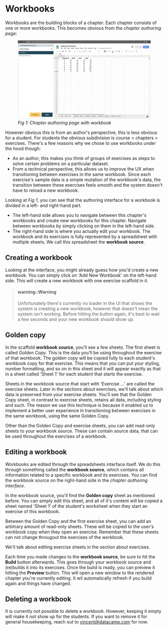# Workbooks

Workbooks are the building blocks of a chapter. Each chapter consists of one or more workbooks. This
becomes obvious from the _chapter authoring page_:

<figure>
  <img src="images/chapter_page_workbook.png" alt="Chapter authoring page with workbook">
  <figcaption><em>Fig 1: Chapter authoring page with workbook</em></figcaption>
</figure>

However obvious this is from an author's perspective, this is less obvious for a student. For
students the obvious subdivision is course > chapters > exercises. There's a few reasons why we
chose to use workbooks under the hood though:

* As an author, this makes you think of groups of exercises as steps to solve certain problems on a
  particular dataset.
* From a technical perspective, this allows us to improve the UX when transitioning between
  exercises in the same workbook. Since each exercise's sample data is a simple mutation of the
  workbook's data, the transition between these exercises feels smooth and the system doesn't have
  to reload a new workbook.

Looking at _Fig 1_, you can see that the authoring interface for a workbook is divided in a left-
and right-hand part.

* The left-hand side allows you to navigate between this chapter's workbooks and create new
  workbooks for this chapter. Navigate between workbooks by simply clicking on them in the left-hand
  side.
* The right-hand side is where you actually edit your workbook. The workbook and its exercises is
  fully represented by a spreadsheet with multiple sheets. We call this spreadsheet the **workbook
  source**.

## Creating a workbook

Looking at the interface, you might already guess how you'd create a new workbook. You can simply
click on 'Add New Workbook' on the left-hand side. This will create a new workbook with one exercise
scaffold in it.

> #### warning::Warning
>
> Unfortunately there's currently no loader in the UI that shows the system is creating a
> new workbook, however that doesn't mean the system isn't working. Before hitting the button again,
> it's best to wait a few seconds and your new workbook should show up.

## Golden copy

In the scaffold **workbook source**, you'll see a few sheets. The first sheet is called _Golden
Copy_. This is the data you'll be using throughout the exercise of that workbook. The golden copy
will be copied fully to each student's workbook copy for that exercise. This means that you can put
your styling, number formatting, and so on in this sheet and it will appear exactly as that in a
sheet called 'Sheet 1' for each student that starts the exercise.

Sheets in the workbook source that start with 'Exercise ...' are called the exercise sheets. Later
in the sections about exercises, we'll talk about which data is preserved from your exercise sheets.
You'll see that the Golden Copy sheet, in contrast to exercise sheets, retains all data, including
styling and such. The reason we use this technique is because it enabled us to implement a better
user experience in transitioning between exercises in the same workbook, using the same Golden Copy.

Other than the Golden Copy and exercise sheets, you can add read-only sheets to your workbook
source. These can contain source data, that can be used throughout the exercises of a workbook.

## Editing a workbook

Workbooks are edited through the spreadsheets interface itself. We do this through something called
the **workbook source**, which contains all information related to a specific workbook and its
exercises. You can find the workbook source on the right-hand side in the _chapter authoring
interface_.

In the workbook source, you'll find the **Golden copy** sheet as mentioned before. You can simply
edit this sheet, and all of it's content will be copied a sheet named 'Sheet 1' of the student's
worksheet when they start an exercise of this workbook.

Between the Golden Copy and the first exercise sheet, you can add an arbitrary amount of read-only
sheets. These will be copied to the user's workbook copy when they open an exercise. Remember that
these sheets can not change througout the exercises of the workbook.

We'll talk about editing exercise sheets in the section about exercises.

Each time you made changes to the **workbook source**, be sure to hit the **Build** button
afterwards. This goes through your workbook source and (re)builds it into its exercises. Once the
build is ready, you can preview it hitting the **Preview** button. This will open a new window to
the rendered chapter you're currently editing. It wil automatically refresh if you build again and
things have changed.

## Deleting a workbook

It is currently not possible to delete a workbook. However, keeping it empty will make it not show
up for the students. If you want to remove it for general housekeeping, reach out to
[vincent@datacamp.com](mailto:vincent@datacamp.com) for now.

